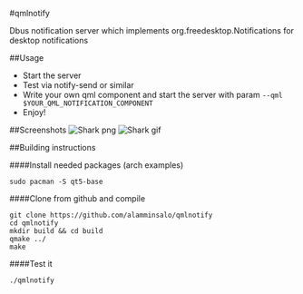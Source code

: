 #qmlnotify

Dbus notification server which implements org.freedesktop.Notifications for desktop notifications

##Usage

* Start the server 
* Test via notify-send or similar
* Write your own qml component and start the server with param `--qml $YOUR_QML_NOTIFICATION_COMPONENT`
* Enjoy!

##Screenshots
![Shark png](https://raw.githubusercontent.com/alamminsalo/qmlnotify/master/screenshots/screenshot.png)
![Shark gif](https://raw.githubusercontent.com/alamminsalo/qmlnotify/master/screenshots/record.gif)

##Building instructions

####Install needed packages (arch examples)

```
sudo pacman -S qt5-base
```

####Clone from github and compile
```
git clone https://github.com/alamminsalo/qmlnotify
cd qmlnotify
mkdir build && cd build
qmake ../
make
```

####Test it
```
./qmlnotify
```


